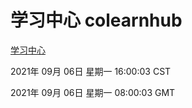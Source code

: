 # 学习中心 colearnhub
[学习中心](http://111.175.122.218:56308/colearnhub/)

2021年 09月 06日 星期一 16:00:03 CST

2021年 09月 06日 星期一 08:00:03 GMT
